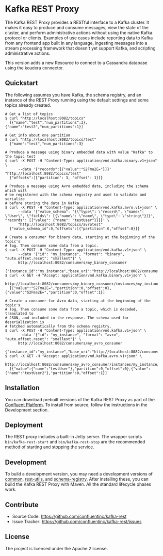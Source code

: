 Kafka REST Proxy
================

The Kafka REST Proxy provides a RESTful interface to a Kafka cluster. It makes
it easy to produce and consume messages, view the state of the cluster, and
perform administrative actions without using the native Kafka protocol or
clients. Examples of use cases include reporting data to Kafka from any
frontend app built in any language, ingesting messages into a stream processing
framework that doesn't yet support Kafka, and scripting administrative actions.

This version adds a new Resource to connect to a Cassandra database using the koudera connector.

Quickstart
----------

The following assumes you have Kafka, the schema registry, and an instance of
the REST Proxy running using the default settings and some topics already created.

    # Get a list of topics
    $ curl "http://localhost:8082/topics"
      [{"name":"test","num_partitions":3},{"name":"test2","num_partitions":1}]

    # Get info about one partition
    $ curl "http://localhost:8082/topics/test"
      {"name":"test","num_partitions":3}

    # Produce a message using binary embedded data with value "Kafka" to the topic test
    $ curl -X POST -H "Content-Type: application/vnd.kafka.binary.v1+json" \
          --data '{"records":[{"value":"S2Fma2E="}]}' "http://localhost:8082/topics/test"
      {"offsets":[{"partition": 3, "offset": 1}]}

    # Produce a message using Avro embedded data, including the schema which will
    # be registered with the schema registry and used to validate and serialize
    # before storing the data in Kafka
    $ curl -X POST -H "Content-Type: application/vnd.kafka.avro.v1+json" \
          --data '{"value_schema": "{\"type\": \"record\", \"name\": \"User\", \"fields\": [{\"name\": \"name\", \"type\": \"string\"}]}", "records": [{"value": {"name": "testUser"}}]}' \
          "http://localhost:8082/topics/avrotest"
      {"value_schema_id":0,"offsets":[{"partition":0,"offset":0}]}

    # Create a consumer for binary data, starting at the beginning of the topic's
    # log. Then consume some data from a topic.
    $ curl -X POST -H "Content-Type: application/vnd.kafka.v1+json" \
          --data '{"id": "my_instance", "format": "binary", "auto.offset.reset": "smallest"}' \
          http://localhost:8082/consumers/my_binary_consumer
      {"instance_id":"my_instance","base_uri":"http://localhost:8082/consumers/my_binary_consumer/instances/my_instance"}
    $ curl -X GET -H "Accept: application/vnd.kafka.binary.v1+json" \
          http://localhost:8082/consumers/my_binary_consumer/instances/my_instance/topics/test
      [{"value":"S2Fma2E=","partition":0,"offset":0},{"value":"S2Fma2E=","partition":0,"offset":1}]

    # Create a consumer for Avro data, starting at the beginning of the topic's
    # log. Then consume some data from a topic, which is decoded, translated to
    # JSON, and included in the response. The schema used for deserialization is
    # fetched automatically from the schema registry.
    $ curl -X POST -H "Content-Type: application/vnd.kafka.v1+json" \
          --data '{"id": "my_instance", "format": "avro", "auto.offset.reset": "smallest"}' \
          http://localhost:8082/consumers/my_avro_consumer
      {"instance_id":"my_instance","base_uri":"http://localhost:8082/consumers/my_avro_consumer/instances/my_instance"}
    $ curl -X GET -H "Accept: application/vnd.kafka.avro.v1+json" \
          http://localhost:8082/consumers/my_avro_consumer/instances/my_instance/topics/avrotest
      [{"value":{"name":"testUser"},"partition":0,"offset":0},{"value":{"name":"testUser2"},"partition":0,"offset":1}]

Installation
------------

You can download prebuilt versions of the Kafka REST Proxy as part of the
[Confluent Platform](http://confluent.io/downloads/). To install from source,
follow the instructions in the Development section.


Deployment
----------

The REST proxy includes a built-in Jetty server. The wrapper scripts
``bin/kafka-rest-start`` and ``bin/kafka-rest-stop`` are the recommended method of
starting and stopping the service.

Development
-----------

To build a development version, you may need a development versions of
[common](https://github.com/confluentinc/common),
[rest-utils](https://github.com/confluentinc/rest-utils), and
[schema-registry](https://github.com/confluentinc/schema-registry).  After
installing these, you can build the Kafka REST Proxy
with Maven. All the standard lifecycle phases work.

Contribute
----------

- Source Code: https://github.com/confluentinc/kafka-rest
- Issue Tracker: https://github.com/confluentinc/kafka-rest/issues

License
-------

The project is licensed under the Apache 2 license.
